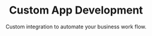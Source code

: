---
sort_key: 3
layout: "sku"
id: custom-app-development-project
title: "Custom App Development"
heading: "Custom App Development"
subtitle: "Custom integration to automate your business work flow."
category: "Digital Transformation"
category_description: "Cloud migration and integrating web services."
features:
 - feature: "Have existing software or web apps containing data and want to sync with another web service? We can help with that by leveraging the existing solution, or, if existing API's don't allow for integration, by building a new solution that deeply integrates."
 - feature: "Estimated times available upon request."
price: "120"
unit: "hour"
---